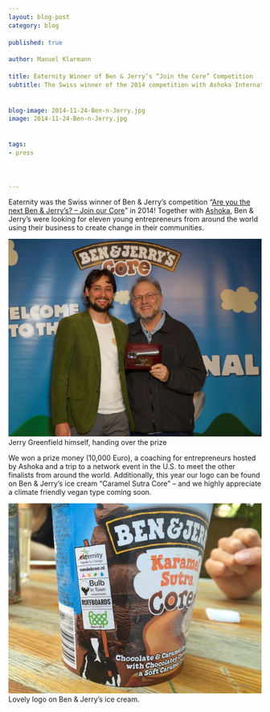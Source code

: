 ```yaml
---
layout: blog-post
category: blog

published: true

author: Manuel Klarmann

title: Eaternity Winner of Ben & Jerry’s “Join the Core” Competition
subtitle: The Swiss winner of the 2014 competition with Ashoka International


blog-image: 2014-11-24-Ben-n-Jerry.jpg
image: 2014-11-24-Ben-n-Jerry.jpg


tags:
- press



---
```


Eaternity was the Swiss winner of Ben & Jerry’s competition “[Are you the next Ben & Jerry’s? – Join our Core][winner]” in 2014! Together with [Ashoka][1], Ben & Jerry’s were looking for eleven young entrepreneurs from around the world using their business to create change in their communities.

![ben](/img/blog/2014-11-24-Ben-n-Jerry/ben.jpg "Jerry Greenfield himself, handing over the prize.")
Jerry Greenfield himself, handing over the prize

We won a prize money (10,000 Euro), a coaching for entrepreneurs hosted by Ashoka and a trip to a network event in the U.S. to meet the other finalists from around the world. Additionally, this year our logo can be found on Ben & Jerry’s ice cream “Caramel Sutra Core” – and we highly appreciate a climate friendly vegan type coming soon.

![cup](/img/blog/2014-11-24-Ben-n-Jerry/cup.jpg "Lovely logo on Ben & Jerry’s ice cream.")
Lovely logo on Ben & Jerry’s ice cream.


[winner]:http://www.benjerry.ie/values/join-our-core/winners/manuel-klarmann
[1]:https://www.ashoka.org